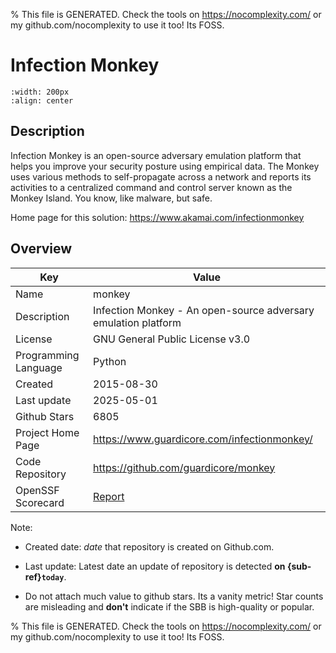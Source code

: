 
% This file is GENERATED. Check the tools on https://nocomplexity.com/ or my github.com/nocomplexity to use it too! Its FOSS. 

# Infection Monkey


```{image} https://github.com/guardicore/monkey/raw/develop/docs/static/images/monkey-iv.png 
:width: 200px 
:align: center 
```

## Description 

Infection Monkey is an open-source adversary emulation platform that helps you improve your security posture using empirical data. The Monkey uses various methods to self-propagate across a network and reports its activities to a centralized command and control server known as the Monkey Island.  You know, like malware, but  safe.

Home page for this solution: https://www.akamai.com/infectionmonkey 

## Overview 

| Key | Value |
| --- | --- |
| Name | monkey |
| Description | Infection Monkey - An open-source adversary emulation platform |
| License | GNU General Public License v3.0 |
| Programming Language | Python |
| Created | 2015-08-30 |
| Last update | 2025-05-01 |
| Github Stars | 6805 |
| Project Home Page | https://www.guardicore.com/infectionmonkey/ |
| Code Repository | https://github.com/guardicore/monkey |
| OpenSSF Scorecard | [Report](https://securityscorecards.dev/viewer/?uri=github.com/guardicore/monkey) |

Note:
 - Created date: *date* that repository is created on Github.com. 

- Last update: Latest date an update of repository is detected **on {sub-ref}`today`**. 

- Do not attach much value to github stars. Its a vanity metric! Star counts are misleading and 
**don't** indicate if the SBB is high-quality or popular.

% This file is GENERATED. Check the tools on https://nocomplexity.com/ or my github.com/nocomplexity to use it too! Its FOSS. 

